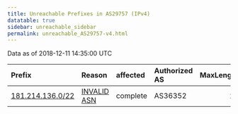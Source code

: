 ```yaml
---
title: Unreachable Prefixes in AS29757 (IPv4)
datatable: true
sidebar: unreachable_sidebar
permalink: unreachable_AS29757-v4.html
---
```


Data as of 2018-12-11 14:35:00 UTC


<div class="datatable-begin"></div>

| Prefix                                                     | Reason                                                                                                  | affected   | Authorized AS   |   MaxLength | Anchor                                         |   unreachable /24s |
|:-----------------------------------------------------------|:--------------------------------------------------------------------------------------------------------|:-----------|:----------------|------------:|:-----------------------------------------------|-------------------:|
| [181.214.136.0/22](https://stat.ripe.net/181.214.136.0/22) | [INVALID ASN](https://rpki-validator.ripe.net/announcement-preview?asn=AS29757&prefix=181.214.136.0/22) | complete   | AS36352         |          24 | [LACNIC](unreachable_LACNIC_RPKI_Root-v4.html) |                  4 |

<div class="datatable-end"></div>